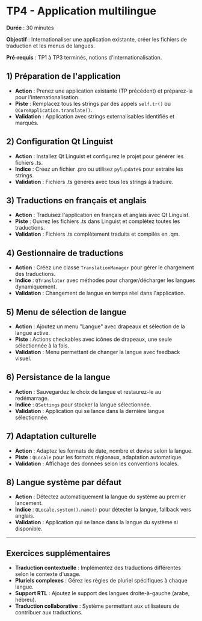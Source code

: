 # TP4 - Application multilingue

**Durée** : 30 minutes

**Objectif** : Internationaliser une application existante, créer les fichiers de traduction et les menus de langues.

**Pré-requis** : TP1 à TP3 terminés, notions d'internationalisation.

## 1) Préparation de l'application

- **Action** : Prenez une application existante (TP précédent) et préparez-la pour l'internationalisation.
- **Piste** : Remplacez tous les strings par des appels `self.tr()` ou `QCoreApplication.translate()`.
- **Validation** : Application avec strings externalisables identifiés et marqués.

## 2) Configuration Qt Linguist

- **Action** : Installez Qt Linguist et configurez le projet pour générer les fichiers .ts.
- **Indice** : Créez un fichier .pro ou utilisez `pylupdate6` pour extraire les strings.
- **Validation** : Fichiers .ts générés avec tous les strings à traduire.

## 3) Traductions en français et anglais

- **Action** : Traduisez l'application en français et anglais avec Qt Linguist.
- **Piste** : Ouvrez les fichiers .ts dans Linguist et complétez toutes les traductions.
- **Validation** : Fichiers .ts complètement traduits et compilés en .qm.

## 4) Gestionnaire de traductions

- **Action** : Créez une classe `TranslationManager` pour gérer le chargement des traductions.
- **Indice** : `QTranslator` avec méthodes pour charger/décharger les langues dynamiquement.
- **Validation** : Changement de langue en temps réel dans l'application.

## 5) Menu de sélection de langue

- **Action** : Ajoutez un menu "Langue" avec drapeaux et sélection de la langue active.
- **Piste** : Actions checkables avec icônes de drapeaux, une seule sélectionnée à la fois.
- **Validation** : Menu permettant de changer la langue avec feedback visuel.

## 6) Persistance de la langue

- **Action** : Sauvegardez le choix de langue et restaurez-le au redémarrage.
- **Indice** : `QSettings` pour stocker la langue sélectionnée.
- **Validation** : Application qui se lance dans la dernière langue sélectionnée.

## 7) Adaptation culturelle

- **Action** : Adaptez les formats de date, nombre et devise selon la langue.
- **Piste** : `QLocale` pour les formats régionaux, adaptation automatique.
- **Validation** : Affichage des données selon les conventions locales.

## 8) Langue système par défaut

- **Action** : Détectez automatiquement la langue du système au premier lancement.
- **Indice** : `QLocale.system().name()` pour détecter la langue, fallback vers anglais.
- **Validation** : Application qui se lance dans la langue du système si disponible.

---

## Exercices supplémentaires

- **Traduction contextuelle** : Implémentez des traductions différentes selon le contexte d'usage.
- **Pluriels complexes** : Gérez les règles de pluriel spécifiques à chaque langue.
- **Support RTL** : Ajoutez le support des langues droite-à-gauche (arabe, hébreu).
- **Traduction collaborative** : Système permettant aux utilisateurs de contribuer aux traductions.
